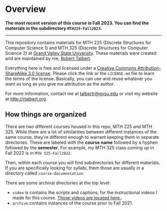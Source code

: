 # Overview 

**The most recent version of this course is Fall 2023. You can find the materials in the subdirectory `MTH225-Fall2023`.**

---

This repository contains materials for MTH 225 (Discrete Structures for Computer Science 1) and MTH 325 (Discrete Structures for Computer Science 2) at [Grand Valley State University](http://gvsu.edu). These materials were created and are maintained by me, [Robert Talbert](http://rtalbert.org). 

Everything here is free and licensed under a [Creative Commons Attribution-ShareAlike 3.0 license](http://creativecommons.org/licenses/by-sa/3.0/us/). Please click the link or the `LICENSE.md` file to learn the terms of the license. Basically, you can use and reuse whatever you want as long as you give me attribution as the author. 

For more information, contact me at talbertr@gvsu.edu or visit my website at http://rtalbert.org. 

## How things are organized

There are two different courses housed in this repo, MTH 225 and MTH 325. While there are a lot of similarities between different instances of the same course, they're different enough to warrant keeping them in separate directories. These are labeled with the **course name** followed by a hyphen followed by the **semester**. For example, my MTH 325 class coming up in Fall 2022 is in `MTH 325-Fall2022`. 

Then, within each course you will find subdirectories for different materials. If you are specifically looking for syllabi, them those are usually in a directory called `course-documentation`. 

There are some archival directories at the top level: 

- `video` is contains the scripts and captions, for the instructional videos I made for this course. [Those videos are located here.](https://vimeo.com/showcase/8667148). 
- `archive` contains instances of the course prior to Fall 2021. 

